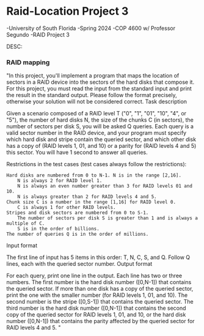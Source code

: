 # Raid-Location Project 3
-University of South Florida 
-Spring 2024
-COP 4600 w/ Professor Segundo
-RAID Project 3

DESC:

  ### RAID mapping

"In this project, you'll implement a program that maps the location of sectors in a RAID device into the sectors of the hard disks that compose it. For this project, you must read the input from the standard input and print the result in the standard output. Please follow the format precisely, otherwise your solution will not be considered correct.
Task description

Given a scenario composed of a RAID level T ("0", "1", "01", "10", "4", or "5"), the number of hard disks N, the size of the chunks C (in sectors), the number of sectors per disk S, you will be asked Q queries. Each query is a valid sector number in the RAID device, and your program must specify which hard disk and stripe contain the queried sector, and which other disk has a copy of (RAID levels 1, 01, and 10) or a parity for (RAID levels 4 and 5) this sector. You will have 1 second to answer all queries.

Restrictions in the test cases (test cases always follow the restrictions):

    Hard disks are numbered from 0 to N-1. N is in the range [2,16].
        N is always 2 for RAID level 1.
        N is always an even number greater than 3 for RAID levels 01 and 10.
        N is always greater than 2 for RAID levels 4 and 5.
    Chunk size C is a number in the range [1,16] for RAID level 0.
        C is always 1 for other RAID levels.
    Stripes and disk sectors are numbered from 0 to S-1.
        The number of sectors per disk S is greater than 1 and is always a multiple of C.
        S is in the order of billions.
    The number of queries Q is in the order of millions.

Input format

The first line of input has 5 items in this order: T, N, C, S, and Q. Follow Q lines, each with the queried sector number.
Output format

For each query, print one line in the output. Each line has two or three numbers. The first number is the hard disk number ([0,N-1]) that contains the queried sector. If more than one disk has a copy of the queried sector, print the one with the smaller number (for RAID levels 1, 01, and 10). The second number is the stripe ([0,S-1]) that contains the queried sector. The third number is the hard disk number ([0,N-1]) that contains the second copy of the queried sector for RAID levels 1, 01, and 10, or the hard disk number ([0,N-1]) that contains the parity affected by the queried sector for RAID levels 4 and 5. "
